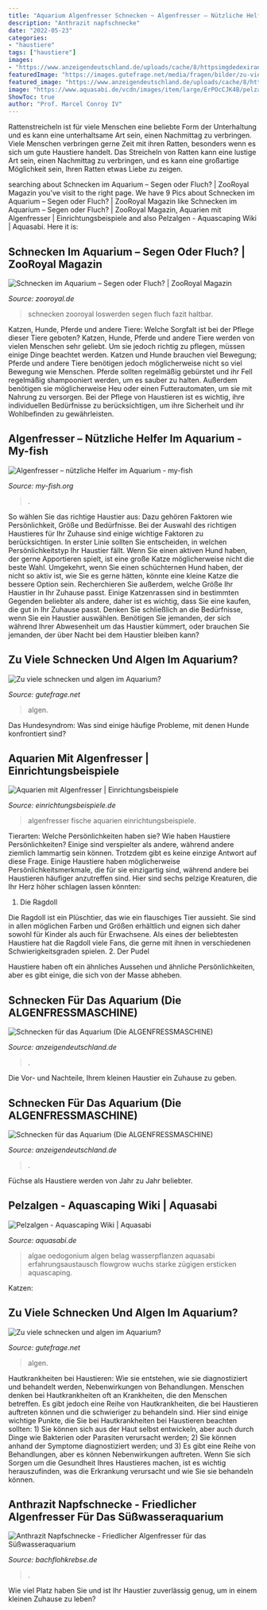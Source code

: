 ```yaml
---
title: "Aquarium Algenfresser Schnecken ~ Algenfresser – Nützliche Helfer Im Aquarium"
description: "Anthrazit napfschnecke"
date: "2022-05-23"
categories:
- "haustiere"
tags: ["haustiere"]
images:
- "https://www.anzeigendeutschland.de/uploads/cache/8/httpsimgdedexiranldeendesachsenanhaltDataFiles0d8a29bbd8f74dfeb51dad3e526104944jpg-800x800.jpg"
featuredImage: "https://images.gutefrage.net/media/fragen/bilder/zu-viele-schnecken-und-algen-im-aquarium/0_full.jpg?v=1475959652000"
featured_image: "https://www.anzeigendeutschland.de/uploads/cache/8/httpsimgdedexiranldeendesachsenanhaltDataFiles0d8a29bbd8f74dfeb51dad3e526104944jpg-800x800.jpg"
image: "https://www.aquasabi.de/vcdn/images/item/large/ErPOcCJK4B/pelzalgen#1.jpg"
ShowToc: true
author: "Prof. Marcel Conroy IV"
---
```



Rattenstreicheln ist für viele Menschen eine beliebte Form der Unterhaltung und es kann eine unterhaltsame Art sein, einen Nachmittag zu verbringen.
Viele Menschen verbringen gerne Zeit mit ihren Ratten, besonders wenn es sich um gute Haustiere handelt. Das Streicheln von Ratten kann eine lustige Art sein, einen Nachmittag zu verbringen, und es kann eine großartige Möglichkeit sein, Ihren Ratten etwas Liebe zu zeigen.

	

		
searching about Schnecken im Aquarium – Segen oder Fluch? | ZooRoyal Magazin you've visit to the right page. We have 9 Pics about Schnecken im Aquarium – Segen oder Fluch? | ZooRoyal Magazin like Schnecken im Aquarium – Segen oder Fluch? | ZooRoyal Magazin, Aquarien mit Algenfresser | Einrichtungsbeispiele and also Pelzalgen - Aquascaping Wiki | Aquasabi. Here it is:
		
    
## Schnecken Im Aquarium – Segen Oder Fluch? | ZooRoyal Magazin

<img loading=lazy src="http://www.zooroyal.de/magazin/wp-content/uploads/2020/05/schnecken-aquarium-760x570.jpg" onerror="this.onerror=null;this.src='https://tse3.mm.bing.net/th?id=OIP._WPEgcwdpE0Q8DhwFK946AHaFj&amp;pid=15.1';" alt="Schnecken im Aquarium – Segen oder Fluch? | ZooRoyal Magazin">

_Source: zooroyal.de_

>schnecken zooroyal loswerden segen fluch fazit haltbar. 

	

Katzen, Hunde, Pferde und andere Tiere: Welche Sorgfalt ist bei der Pflege dieser Tiere geboten?
Katzen, Hunde, Pferde und andere Tiere werden von vielen Menschen sehr geliebt. Um sie jedoch richtig zu pflegen, müssen einige Dinge beachtet werden. Katzen und Hunde brauchen viel Bewegung; Pferde und andere Tiere benötigen jedoch möglicherweise nicht so viel Bewegung wie Menschen. Pferde sollten regelmäßig gebürstet und ihr Fell regelmäßig shampooniert werden, um es sauber zu halten. Außerdem benötigen sie möglicherweise Heu oder einen Futterautomaten, um sie mit Nahrung zu versorgen. Bei der Pflege von Haustieren ist es wichtig, ihre individuellen Bedürfnisse zu berücksichtigen, um ihre Sicherheit und ihr Wohlbefinden zu gewährleisten.

    
## Algenfresser – Nützliche Helfer Im Aquarium - My-fish

<img loading=lazy src="http://my-fish.org/wp-content/uploads/2012/04/9c-Crossocheilus_siamensisQuelle-Willi-Heidbrink-FA-Honer.jpg" onerror="this.onerror=null;this.src='https://tse1.mm.bing.net/th?id=OIP.UC7FkO1NhLJRCkIZWVwJkQHaE8&amp;pid=15.1';" alt="Algenfresser – nützliche Helfer im Aquarium - my-fish">

_Source: my-fish.org_

>. 

	

So wählen Sie das richtige Haustier aus: Dazu gehören Faktoren wie Persönlichkeit, Größe und Bedürfnisse.
Bei der Auswahl des richtigen Haustieres für Ihr Zuhause sind einige wichtige Faktoren zu berücksichtigen. In erster Linie sollten Sie entscheiden, in welchen Persönlichkeitstyp Ihr Haustier fällt. Wenn Sie einen aktiven Hund haben, der gerne Apportieren spielt, ist eine große Katze möglicherweise nicht die beste Wahl. Umgekehrt, wenn Sie einen schüchternen Hund haben, der nicht so aktiv ist, wie Sie es gerne hätten, könnte eine kleine Katze die bessere Option sein. Recherchieren Sie außerdem, welche Größe Ihr Haustier in Ihr Zuhause passt. Einige Katzenrassen sind in bestimmten Gegenden beliebter als andere, daher ist es wichtig, dass Sie eine kaufen, die gut in Ihr Zuhause passt. Denken Sie schließlich an die Bedürfnisse, wenn Sie ein Haustier auswählen. Benötigen Sie jemanden, der sich während Ihrer Abwesenheit um das Haustier kümmert, oder brauchen Sie jemanden, der über Nacht bei dem Haustier bleiben kann?

    
## Zu Viele Schnecken Und Algen Im Aquarium?

<img loading=lazy src="https://images.gutefrage.net/media/fragen/bilder/zu-viele-schnecken-und-algen-im-aquarium/0_full.jpg?v=1475959652000" onerror="this.onerror=null;this.src='https://tse2.mm.bing.net/th?id=OIP.Xw80R5DHj6tnkNL8yvu4lAHaHa&amp;pid=15.1';" alt="Zu viele schnecken und algen im Aquarium?">

_Source: gutefrage.net_

>algen. 

	

Das Hundesyndrom: Was sind einige häufige Probleme, mit denen Hunde konfrontiert sind?

    
## Aquarien Mit Algenfresser | Einrichtungsbeispiele

<img loading=lazy src="https://www.einrichtungsbeispiele.de/16to9/w780/images_28220/pandaprachtalgenfresser__1569f8e83e2b3c0908149a74aad5a5b2.jpg" onerror="this.onerror=null;this.src='https://tse4.mm.bing.net/th?id=OIP.4i1ktP2PLAiCRSLGGvNoCQHaEK&amp;pid=15.1';" alt="Aquarien mit Algenfresser | Einrichtungsbeispiele">

_Source: einrichtungsbeispiele.de_

>algenfresser fische aquarien einrichtungsbeispiele. 

	

Tierarten: Welche Persönlichkeiten haben sie?
Wie haben Haustiere Persönlichkeiten? Einige sind verspielter als andere, während andere ziemlich lammartig sein können. Trotzdem gibt es keine einzige Antwort auf diese Frage. Einige Haustiere haben möglicherweise Persönlichkeitsmerkmale, die für sie einzigartig sind, während andere bei Haustieren häufiger anzutreffen sind. Hier sind sechs pelzige Kreaturen, die Ihr Herz höher schlagen lassen könnten:

1. Die Ragdoll

Die Ragdoll ist ein Plüschtier, das wie ein flauschiges Tier aussieht. Sie sind in allen möglichen Farben und Größen erhältlich und eignen sich daher sowohl für Kinder als auch für Erwachsene. Als eines der beliebtesten Haustiere hat die Ragdoll viele Fans, die gerne mit ihnen in verschiedenen Schwierigkeitsgraden spielen.
2. Der Pudel

Haustiere haben oft ein ähnliches Aussehen und ähnliche Persönlichkeiten, aber es gibt einige, die sich von der Masse abheben.

    
## Schnecken Für Das Aquarium (Die ALGENFRESSMASCHINE)

<img loading=lazy src="https://imgde.dexira.nl/de/ende_sachsen-anhalt/Data/Files/7557d21ae0174c1eb30599a9caa56ecb_2.jpg" onerror="this.onerror=null;this.src='https://tse1.mm.bing.net/th?id=OIP.CrQm2zAxDdUWut9qOKMSQgHaFj&amp;pid=15.1';" alt="Schnecken für das Aquarium (Die ALGENFRESSMASCHINE)">

_Source: anzeigendeutschland.de_

>. 

	

Die Vor- und Nachteile, Ihrem kleinen Haustier ein Zuhause zu geben.

    
## Schnecken Für Das Aquarium (Die ALGENFRESSMASCHINE)

<img loading=lazy src="https://www.anzeigendeutschland.de/uploads/cache/8/httpsimgdedexiranldeendesachsenanhaltDataFiles0d8a29bbd8f74dfeb51dad3e526104944jpg-800x800.jpg" onerror="this.onerror=null;this.src='https://tse1.mm.bing.net/th?id=OIP.YaY0L3qn1XG6_o2Lq3stzgHaHa&amp;pid=15.1';" alt="Schnecken für das Aquarium (Die ALGENFRESSMASCHINE)">

_Source: anzeigendeutschland.de_

>. 

	

Füchse als Haustiere werden von Jahr zu Jahr beliebter.

    
## Pelzalgen - Aquascaping Wiki | Aquasabi

<img loading=lazy src="https://www.aquasabi.de/vcdn/images/item/large/ErPOcCJK4B/pelzalgen#1.jpg" onerror="this.onerror=null;this.src='https://tse1.mm.bing.net/th?id=OIP.OM_6-M5SNGjzc_tchW2JaQHaFj&amp;pid=15.1';" alt="Pelzalgen - Aquascaping Wiki | Aquasabi">

_Source: aquasabi.de_

>algae oedogonium algen belag wasserpflanzen aquasabi erfahrungsaustausch flowgrow wuchs starke zügigen ersticken aquascaping. 

	

Katzen:

    
## Zu Viele Schnecken Und Algen Im Aquarium?

<img loading=lazy src="https://images.gutefrage.net/media/fragen/bilder/zu-viele-schnecken-und-algen-im-aquarium/1_original.jpg?v=1475959652000" onerror="this.onerror=null;this.src='https://tse4.mm.bing.net/th?id=OIP.S_Mq71gb9TCYT6-j7PQMHwHaHa&amp;pid=15.1';" alt="Zu viele schnecken und algen im Aquarium?">

_Source: gutefrage.net_

>algen. 

	

Hautkrankheiten bei Haustieren: Wie sie entstehen, wie sie diagnostiziert und behandelt werden, Nebenwirkungen von Behandlungen.
Menschen denken bei Hautkrankheiten oft an Krankheiten, die den Menschen betreffen. Es gibt jedoch eine Reihe von Hautkrankheiten, die bei Haustieren auftreten können und die schwieriger zu behandeln sind. Hier sind einige wichtige Punkte, die Sie bei Hautkrankheiten bei Haustieren beachten sollten: 1) Sie können sich aus der Haut selbst entwickeln, aber auch durch Dinge wie Bakterien oder Parasiten verursacht werden; 2) Sie können anhand der Symptome diagnostiziert werden; und 3) Es gibt eine Reihe von Behandlungen, aber es können Nebenwirkungen auftreten. Wenn Sie sich Sorgen um die Gesundheit Ihres Haustieres machen, ist es wichtig herauszufinden, was die Erkrankung verursacht und wie Sie sie behandeln können.

    
## Anthrazit Napfschnecke - Friedlicher Algenfresser Für Das Süßwasseraquarium

<img loading=lazy src="https://www.bachflohkrebse.de/ratgeber/wp-content/uploads/Anthrazit2.jpg" onerror="this.onerror=null;this.src='https://tse3.mm.bing.net/th?id=OIP.t2dPof7IO5-p0C2U7eCiqwAAAA&amp;pid=15.1';" alt="Anthrazit Napfschnecke - Friedlicher Algenfresser für das Süßwasseraquarium">

_Source: bachflohkrebse.de_

>. 

	

Wie viel Platz haben Sie und ist Ihr Haustier zuverlässig genug, um in einem kleinen Zuhause zu leben?

